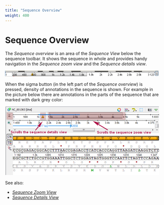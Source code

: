 ```yaml
---
title: "Sequence Overview"
weight: 400
---
```



# Sequence Overview

The _Sequence overview_ is an area of the _Sequence View_ below the sequence toolbar. It shows the sequence in whole and provides handy navigation in the _Sequence zoom view_ and the _Sequence details view_.


![](/images/65929380/65929381.png)

When the sigma button (in the left part of the _Sequence overview_) is pressed, density of annotations in the sequence is shown. For example in the picture below there are annotations in the parts of the sequence that are marked with dark grey color:


![](/images/65929380/65929382.png)

See also:

*   [_Sequence Zoom View_](zoom-view)
*   [_Sequence Details View_](details-view)
